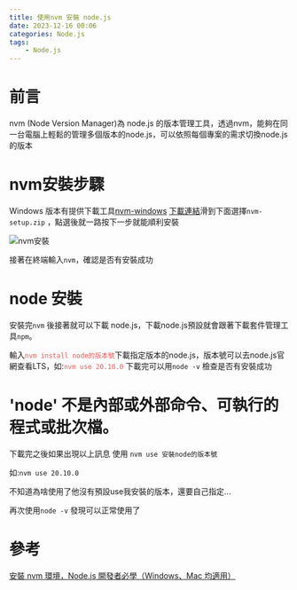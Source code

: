 ```yaml
---
title: 使用nvm 安裝 node.js
date: 2023-12-16 00:06
categories: Node.js
tags:
    - Node.js
---
```


# 前言

nvm (Node Version Manager)為 node.js 的版本管理工具，透過nvm，能夠在同一台電腦上輕鬆的管理多個版本的node.js，可以依照每個專案的需求切換node.js的版本


# nvm安裝步驟

Windows 版本有提供下載工具[nvm-windows](https://github.com/coreybutler/nvm-windows)
[下載連結](https://github.com/coreybutler/nvm-windows/releases)滑到下面選擇`nvm-setup.zip`
，點選後就一路按下一步就能順利安裝

![nvm安裝](https://drive.google.com/u/2/uc?id=1US9E8PTYZlkcrMYkXIi3G8Tr5qCKrpWR&export=download)


接著在終端輸入`nvm`，確認是否有安裝成功

# node 安裝

安裝完`nvm` 後接著就可以下載 node.js，下載node.js預設就會跟著下載套件管理工具`npm`。

輸入<font color=#EB5757>`nvm install node的版本號`</font>下載指定版本的node.js，版本號可以去node.js官網查看LTS，如:<font color=#EB5757>`nvm use 20.10.0`</font>
下載完可以用`node -v` 檢查是否有安裝成功

# 'node' 不是內部或外部命令、可執行的程式或批次檔。
下載完之後如果出現以上訊息
使用 `nvm use 安裝node的版本號`

如:`nvm use 20.10.0`

不知道為啥使用了他沒有預設use我安裝的版本，還要自己指定...

再次使用`node -v` 發現可以正常使用了

# 參考

[安裝 nvm 環境，Node.js 開發者必學（Windows、Mac 均適用）](https://www.casper.tw/development/2022/01/10/install-nvm/)
